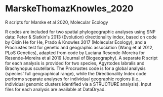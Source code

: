 # MarskeThomazKnowles_2020
R scripts for Marske et al 2020, Molecular Ecology

R codes are included for two spatial phylogeographic analyses using SNP data: Peter & Slatkin's 2013 (Evolution) directionality index, based on code by Qixin He for He, Prado & Knowles 2017 (Molecular Ecology), and a Procrustes test for genetic and geographic association (Wang et al 2012, PLoS Genetics), adapted from code by Luciana Resende-Moreira for Resende-Moreira et al 2019 (Journal of Biogeography). A separate R script for each analysis is provided for two species, Agyrtodes labralis and Brachynopus scutellaris. The Procrustes code is for a global analysis (species' full geographical range), while the Directionality Index code performs separate analyses for individual geographic regions (i.e., individual genomic clusters identified via a STRUCTURE analysis). Input files for each analysis are available at DataDryad. 
